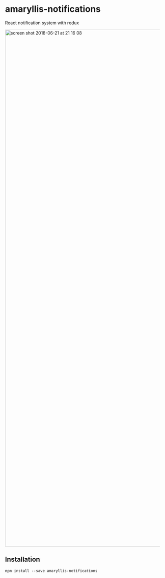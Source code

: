 # amaryllis-notifications
React notification system with redux

<img width="1677" alt="screen shot 2018-06-21 at 21 16 08" src="https://user-images.githubusercontent.com/7936419/41737571-5bac2300-7598-11e8-988f-79c06e260b05.png">

## Installation

```
npm install --save amaryllis-notifications
```
